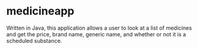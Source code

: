 # medicineapp
Written in Java, this application allows a user to look at a list of medicines and get the price, brand name, generic name, and whether or not it is a scheduled substance.
